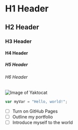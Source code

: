 # H1 Header
## H2 Header
### H3 Header
#### H4 Header
##### H5 Header
###### H6 Header

![Image of Yaktocat](https://octodex.github.com/images/yaktocat.png)

``` javascript
var myVar = "Hello, world!"; 
```

- [ ] Turn on GitHub Pages
- [ ] Outline my portfolio
- [ ] Introduce myself to the world
